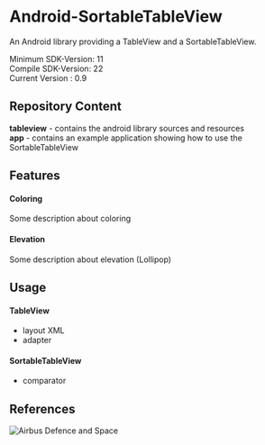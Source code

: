 # Android-SortableTableView
An Android library providing a TableView and a SortableTableView. 

Minimum SDK-Version: 11  
Compile SDK-Version: 22  
Current Version : 0.9  
  
## Repository Content
**tableview** - contains the android library sources and resources  
**app** - contains an example application showing how to use the SortableTableView  
  
## Features
#### Coloring
Some description about coloring
  
#### Elevation
Some description about elevation (Lollipop)  
  
## Usage  
#### TableView  
- layout XML  
- adapter  
  
#### SortableTableView
- comparator
  
## References
![Airbus Defence and Space](http://www2.geo-airbusds.com/files/pmedia/public/r30931_9_airbus_ds_logo.png)